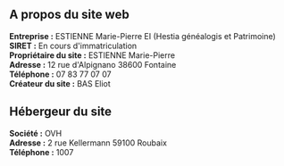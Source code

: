 ## A propos du site web

**Entreprise :** ESTIENNE Marie-Pierre EI (Hestia généalogis et Patrimoine)  
**SIRET :** En cours d'immatriculation  
**Propriétaire du site :** ESTIENNE Marie-Pierre  
**Adresse :** 12 rue d'Alpignano 38600 Fontaine  
**Téléphone :** 07 83 77 07 07  
**Créateur du site :** BAS Eliot  

## Hébergeur du site

**Société :** OVH  
**Adresse :** 2 rue Kellermann 59100 Roubaix  
**Téléphone :** 1007  
